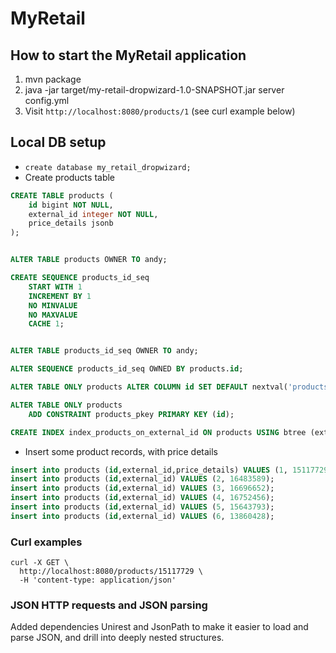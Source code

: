 # MyRetail


## How to start the MyRetail application

1. mvn package
1. java -jar target/my-retail-dropwizard-1.0-SNAPSHOT.jar server config.yml
1. Visit `http://localhost:8080/products/1` (see curl example below)



## Local DB setup

 - `create database my_retail_dropwizard;`
 - Create products table


```sql
CREATE TABLE products (
    id bigint NOT NULL,
    external_id integer NOT NULL,
    price_details jsonb
);


ALTER TABLE products OWNER TO andy;

CREATE SEQUENCE products_id_seq
    START WITH 1
    INCREMENT BY 1
    NO MINVALUE
    NO MAXVALUE
    CACHE 1;


ALTER TABLE products_id_seq OWNER TO andy;

ALTER SEQUENCE products_id_seq OWNED BY products.id;

ALTER TABLE ONLY products ALTER COLUMN id SET DEFAULT nextval('products_id_seq'::regclass);

ALTER TABLE ONLY products
    ADD CONSTRAINT products_pkey PRIMARY KEY (id);

CREATE INDEX index_products_on_external_id ON products USING btree (external_id);
```



 - Insert some product records, with price details
 
```sql
insert into products (id,external_id,price_details) VALUES (1, 15117729, '{"value": 13.49, "currency_code": "USD"}');
insert into products (id,external_id) VALUES (2, 16483589);
insert into products (id,external_id) VALUES (3, 16696652);
insert into products (id,external_id) VALUES (4, 16752456);
insert into products (id,external_id) VALUES (5, 15643793);
insert into products (id,external_id) VALUES (6, 13860428);
```


### Curl examples

```
curl -X GET \
  http://localhost:8080/products/15117729 \
  -H 'content-type: application/json'
```

### JSON HTTP requests and JSON parsing 

Added dependencies Unirest and JsonPath to make it easier to load and parse JSON, and drill into deeply nested structures.
